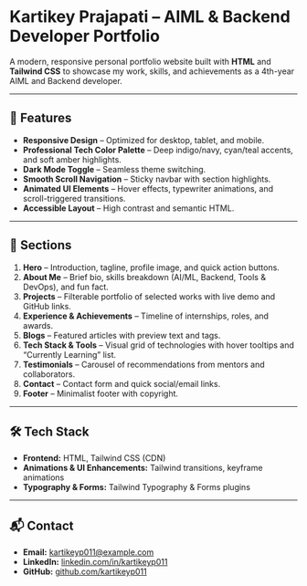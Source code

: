 # Kartikey Prajapati – AIML & Backend Developer Portfolio

A modern, responsive personal portfolio website built with **HTML** and **Tailwind CSS** to showcase my work, skills, and achievements as a 4th-year AIML and Backend developer.

---

## 🌟 Features
- **Responsive Design** – Optimized for desktop, tablet, and mobile.
- **Professional Tech Color Palette** – Deep indigo/navy, cyan/teal accents, and soft amber highlights.
- **Dark Mode Toggle** – Seamless theme switching.
- **Smooth Scroll Navigation** – Sticky navbar with section highlights.
- **Animated UI Elements** – Hover effects, typewriter animations, and scroll-triggered transitions.
- **Accessible Layout** – High contrast and semantic HTML.

---

## 📂 Sections
1. **Hero** – Introduction, tagline, profile image, and quick action buttons.
2. **About Me** – Brief bio, skills breakdown (AI/ML, Backend, Tools & DevOps), and fun fact.
3. **Projects** – Filterable portfolio of selected works with live demo and GitHub links.
4. **Experience & Achievements** – Timeline of internships, roles, and awards.
5. **Blogs** – Featured articles with preview text and tags.
6. **Tech Stack & Tools** – Visual grid of technologies with hover tooltips and “Currently Learning” list.
7. **Testimonials** – Carousel of recommendations from mentors and collaborators.
8. **Contact** – Contact form and quick social/email links.
9. **Footer** – Minimalist footer with copyright.

---

## 🛠️ Tech Stack
- **Frontend:** HTML, Tailwind CSS (CDN)
- **Animations & UI Enhancements:** Tailwind transitions, keyframe animations
- **Typography & Forms:** Tailwind Typography & Forms plugins

---

## 📬 Contact

* **Email:** [kartikeyp011@example.com](mailto:kartikeyp011@example.com)
* **LinkedIn:** [linkedin.com/in/kartikeyp011](https://linkedin.com/in/kartikeyp011)
* **GitHub:** [github.com/kartikeyp011](https://github.com/kartikeyp011)

```
```
